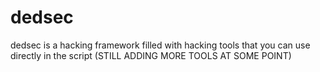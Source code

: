 # dedsec
dedsec is a hacking framework filled with hacking tools that you can use directly in the script (STILL ADDING MORE TOOLS AT SOME POINT)
